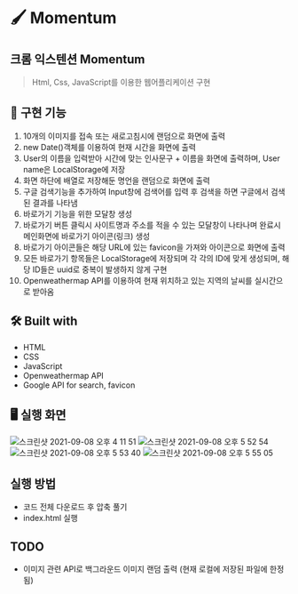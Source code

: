 # 🖌 Momentum

## 크롬 익스텐션 Momentum
> Html, Css, JavaScript를 이용한 웹어플리케이션 구현

## 📄 구현 기능
1. 10개의 이미지를 접속 또는 새로고침시에 랜덤으로 화면에 출력
2. new Date()객체를 이용하여 현재 시간을 화면에 출력
3. User의 이름을 입력받아 시간에 맞는 인사문구 + 이름을 화면에 출력하며, User name은 LocalStorage에 저장
4. 화면 하단에 배열로 저장해둔 명언을 랜덤으로 화면에 출력
5. 구글 검색기능을 추가하여 Input창에 검색어를 입력 후 검색을 하면 구글에서 검색된 결과를 나타냄
6. 바로가기 기능을 위한 모달창 생성
7. 바로가기 버튼 클릭시 사이트명과 주소를 적을 수 있는 모달창이 나타나며 완료시 메인화면에 바로가기 아이콘(링크) 생성
8. 바로가기 아이콘들은 해당 URL에 있는 favicon을 가져와 아이콘으로 화면에 출력
9. 모든 바로가기 항목들은 LocalStorage에 저장되며 각 각의 ID에 맞게 생성되며, 해당 ID들은 uuid로 중복이 발생하지 않게 구현
10. Openweathermap API를 이용하여 현재 위치하고 있는 지역의 날씨를 실시간으로 받아옴

## 🛠 Built with
+ HTML
+ CSS
+ JavaScript
+ Openweathermap API
+ Google API for search, favicon

## 🖥 실행 화면
![스크린샷 2021-09-08 오후 4 11 51](https://user-images.githubusercontent.com/66353903/132480047-a92434da-a3b2-4b61-b2e4-41fba6d23b99.jpg)
![스크린샷 2021-09-08 오후 5 52 54](https://user-images.githubusercontent.com/66353903/132480129-5f985b20-1260-4adf-8ffd-de4e9ea1a25e.jpg)
![스크린샷 2021-09-08 오후 5 53 40](https://user-images.githubusercontent.com/66353903/132480141-c1f243d3-6093-497d-9c2c-40a54e225bde.jpg)
![스크린샷 2021-09-08 오후 5 55 05](https://user-images.githubusercontent.com/66353903/132480143-0e1916b8-e46a-4d3f-9c5f-112070c19819.jpg)

## 실행 방법
+ 코드 전체 다운로드 후 압축 풀기
+ index.html 실행

## TODO
+ 이미지 관련 API로 백그라운드 이미지 랜덤 출력 (현재 로컬에 저장된 파일에 한정됨)
